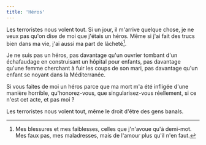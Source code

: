 ```yaml
---
title: 'Héros'
---
```


Les terroristes nous volent tout. Si un jour, il m'arrive quelque chose, je ne
veux pas qu'on dise de moi que j'étais un héros. Même si j'ai fait des trucs
bien dans ma vie, j'ai aussi ma part de lâcheté[^1].

[^1]: Mes blessures et mes faiblesses, celles que j'n'avoue qu'à demi-mot. Mes faux pas, mes maladresses, mais de l'amour plus qu'il n'en faut.

Je ne suis pas un héros, pas
davantage qu'un ouvrier tombant d'un échafaudage en construisant un hôpital pour
enfants, pas davantage qu'une femme cherchant à fuir les coups de son mari, pas
davantage qu'un enfant se noyant dans la Méditerranée.

Si vous faites de moi un héros parce que ma mort m'a été infligée d'une manière
horrible, qu'honorez-vous, que singularisez-vous réellement, si ce n'est cet
acte, et pas moi ?

Les terroristes nous volent tout, même le droit d'être des gens banals.
